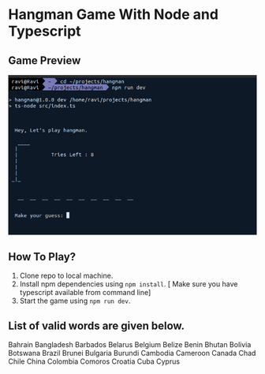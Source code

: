 # Hangman Game With Node and Typescript

## Game Preview

![Preview](./screen-shot.jpg)

## How To Play?

1. Clone repo to local machine.
2. Install npm dependencies using `npm install`. [ Make sure you have typescript available from command line]
3. Start the game using `npm run dev`.

## List of valid words are given below.

Bahrain
Bangladesh
Barbados
Belarus
Belgium
Belize
Benin
Bhutan
Bolivia
Botswana
Brazil
Brunei
Bulgaria
Burundi
Cambodia
Cameroon
Canada
Chad
Chile
China
Colombia
Comoros
Croatia
Cuba
Cyprus
